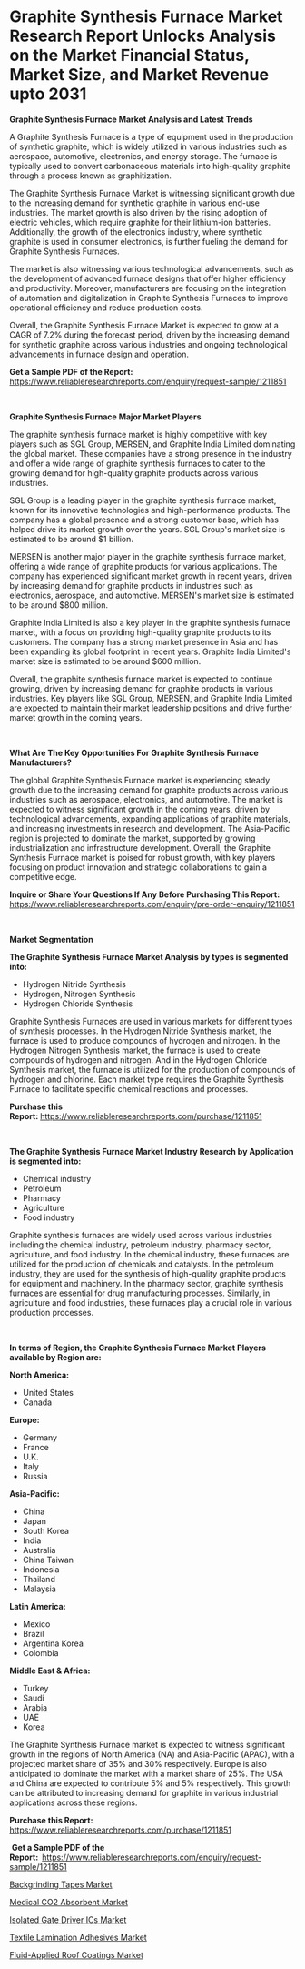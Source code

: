 <p><h1>Graphite Synthesis Furnace Market Research Report Unlocks Analysis on the Market Financial Status, Market Size, and Market Revenue upto 2031</h1></p><p><strong>Graphite Synthesis Furnace Market Analysis and Latest Trends</strong></p>
<p><p>A Graphite Synthesis Furnace is a type of equipment used in the production of synthetic graphite, which is widely utilized in various industries such as aerospace, automotive, electronics, and energy storage. The furnace is typically used to convert carbonaceous materials into high-quality graphite through a process known as graphitization.</p><p>The Graphite Synthesis Furnace Market is witnessing significant growth due to the increasing demand for synthetic graphite in various end-use industries. The market growth is also driven by the rising adoption of electric vehicles, which require graphite for their lithium-ion batteries. Additionally, the growth of the electronics industry, where synthetic graphite is used in consumer electronics, is further fueling the demand for Graphite Synthesis Furnaces.</p><p>The market is also witnessing various technological advancements, such as the development of advanced furnace designs that offer higher efficiency and productivity. Moreover, manufacturers are focusing on the integration of automation and digitalization in Graphite Synthesis Furnaces to improve operational efficiency and reduce production costs.</p><p>Overall, the Graphite Synthesis Furnace Market is expected to grow at a CAGR of 7.2% during the forecast period, driven by the increasing demand for synthetic graphite across various industries and ongoing technological advancements in furnace design and operation.</p></p>
<p><strong>Get a Sample PDF of the Report:&nbsp;</strong> <a href="https://www.reliableresearchreports.com/enquiry/request-sample/1211851">https://www.reliableresearchreports.com/enquiry/request-sample/1211851</a></p>
<p>&nbsp;</p>
<p><strong>Graphite Synthesis Furnace Major Market Players</strong></p>
<p><p>The graphite synthesis furnace market is highly competitive with key players such as SGL Group, MERSEN, and Graphite India Limited dominating the global market. These companies have a strong presence in the industry and offer a wide range of graphite synthesis furnaces to cater to the growing demand for high-quality graphite products across various industries.</p><p>SGL Group is a leading player in the graphite synthesis furnace market, known for its innovative technologies and high-performance products. The company has a global presence and a strong customer base, which has helped drive its market growth over the years. SGL Group's market size is estimated to be around $1 billion.</p><p>MERSEN is another major player in the graphite synthesis furnace market, offering a wide range of graphite products for various applications. The company has experienced significant market growth in recent years, driven by increasing demand for graphite products in industries such as electronics, aerospace, and automotive. MERSEN's market size is estimated to be around $800 million.</p><p>Graphite India Limited is also a key player in the graphite synthesis furnace market, with a focus on providing high-quality graphite products to its customers. The company has a strong market presence in Asia and has been expanding its global footprint in recent years. Graphite India Limited's market size is estimated to be around $600 million.</p><p>Overall, the graphite synthesis furnace market is expected to continue growing, driven by increasing demand for graphite products in various industries. Key players like SGL Group, MERSEN, and Graphite India Limited are expected to maintain their market leadership positions and drive further market growth in the coming years.</p></p>
<p>&nbsp;</p>
<p><strong>What Are The Key Opportunities For Graphite Synthesis Furnace Manufacturers?</strong></p>
<p><p>The global Graphite Synthesis Furnace market is experiencing steady growth due to the increasing demand for graphite products across various industries such as aerospace, electronics, and automotive. The market is expected to witness significant growth in the coming years, driven by technological advancements, expanding applications of graphite materials, and increasing investments in research and development. The Asia-Pacific region is projected to dominate the market, supported by growing industrialization and infrastructure development. Overall, the Graphite Synthesis Furnace market is poised for robust growth, with key players focusing on product innovation and strategic collaborations to gain a competitive edge.</p></p>
<p><strong>Inquire or Share Your Questions If Any Before Purchasing This Report:</strong> <a href="https://www.reliableresearchreports.com/enquiry/pre-order-enquiry/1211851">https://www.reliableresearchreports.com/enquiry/pre-order-enquiry/1211851</a></p>
<p>&nbsp;</p>
<p><strong>Market Segmentation</strong></p>
<p><strong>The Graphite Synthesis Furnace Market Analysis by types is segmented into:</strong></p>
<p><ul><li>Hydrogen Nitride Synthesis</li><li>Hydrogen, Nitrogen Synthesis</li><li>Hydrogen Chloride Synthesis</li></ul></p>
<p><p>Graphite Synthesis Furnaces are used in various markets for different types of synthesis processes. In the Hydrogen Nitride Synthesis market, the furnace is used to produce compounds of hydrogen and nitrogen. In the Hydrogen Nitrogen Synthesis market, the furnace is used to create compounds of hydrogen and nitrogen. And in the Hydrogen Chloride Synthesis market, the furnace is utilized for the production of compounds of hydrogen and chlorine. Each market type requires the Graphite Synthesis Furnace to facilitate specific chemical reactions and processes.</p></p>
<p><strong>Purchase this Report:&nbsp;</strong><a href="https://www.reliableresearchreports.com/purchase/1211851">https://www.reliableresearchreports.com/purchase/1211851</a></p>
<p>&nbsp;</p>
<p><strong>The Graphite Synthesis Furnace Market Industry Research by Application is segmented into:</strong></p>
<p><ul><li>Chemical industry</li><li>Petroleum</li><li>Pharmacy</li><li>Agriculture</li><li>Food industry</li></ul></p>
<p><p>Graphite synthesis furnaces are widely used across various industries including the chemical industry, petroleum industry, pharmacy sector, agriculture, and food industry. In the chemical industry, these furnaces are utilized for the production of chemicals and catalysts. In the petroleum industry, they are used for the synthesis of high-quality graphite products for equipment and machinery. In the pharmacy sector, graphite synthesis furnaces are essential for drug manufacturing processes. Similarly, in agriculture and food industries, these furnaces play a crucial role in various production processes.</p></p>
<p>&nbsp;</p>
<p><strong>In terms of Region, the Graphite Synthesis Furnace Market Players available by Region are:</strong></p>
<p>
    <p> <strong> North America: </strong>
        <ul>
            <li>United States</li>
            <li>Canada</li>
        </ul>
        </p> 
    <p> <strong> Europe: </strong>
        <ul>
            <li>Germany</li>
            <li>France</li>
            <li>U.K.</li>
            <li>Italy</li>
            <li>Russia</li>
        </ul>
        </p> 
    <p> <strong> Asia-Pacific: </strong>
        <ul>
            <li>China</li>
            <li>Japan</li>
            <li>South Korea</li>
            <li>India</li>
            <li>Australia</li>
            <li>China Taiwan</li>
            <li>Indonesia</li>
            <li>Thailand</li>
            <li>Malaysia</li>
        </ul>
        </p> 
    <p> <strong> Latin America: </strong>
        <ul>
            <li>Mexico</li>
            <li>Brazil</li>
            <li>Argentina Korea</li>
            <li>Colombia</li>
        </ul>
        </p> 
    <p> <strong> Middle East & Africa: </strong>
        <ul>
            <li>Turkey</li>
            <li>Saudi</li>
            <li>Arabia</li>
            <li>UAE</li>
            <li>Korea</li>
        </ul>
    </p>
    </p>
<p><p>The Graphite Synthesis Furnace market is expected to witness significant growth in the regions of North America (NA) and Asia-Pacific (APAC), with a projected market share of 35% and 30% respectively. Europe is also anticipated to dominate the market with a market share of 25%. The USA and China are expected to contribute 5% and 5% respectively. This growth can be attributed to increasing demand for graphite in various industrial applications across these regions.</p></p>
<p><strong>Purchase this Report: </strong><a href="https://www.reliableresearchreports.com/purchase/1211851">https://www.reliableresearchreports.com/purchase/1211851</a></p>
<p>&nbsp;<strong>Get a Sample PDF of the Report:&nbsp;&nbsp;</strong><a href="https://www.reliableresearchreports.com/enquiry/request-sample/1211851">https://www.reliableresearchreports.com/enquiry/request-sample/1211851</a></p>
<p><strong></strong></p>
<p><p><a href="https://medium.com/p/434a2d1466ae/edit">Backgrinding Tapes Market</a></p><p><a href="https://medium.com/p/3898a7fcc5fc/edit">Medical CO2 Absorbent Market</a></p><p><a href="https://github.com/arionmp/Market-Research-Report-List-2/blob/main/isolated-gate-driver-ics-market.md">Isolated Gate Driver ICs Market</a></p><p><a href="https://medium.com/p/dbebfa50e1f8/edit">Textile Lamination Adhesives Market</a></p><p><a href="https://github.com/markusgodoy/Market-Research-Report-List-2/blob/main/fluid-applied-roof-coatings-market.md">Fluid-Applied Roof Coatings Market</a></p></p>